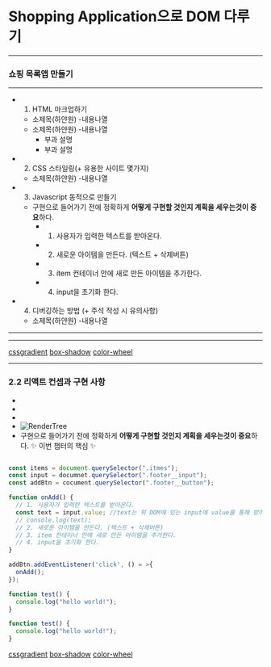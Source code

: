 # Shopping Application으로 DOM 다루기

---

### 쇼핑 목록앱 만들기

---

- 1. HTML 마크업하기
  - 소제목(하얀원) -내용나열
  - 소제목(하얀원) -내용나열
    - 부과 설명
    - 부과 설명
- 2. CSS 스타일링(+ 유용한 사이트 몇가지)

  - 소제목(하얀원) -내용나열

- 3. Javascript 동적으로 만들기

  - 구현으로 들어가기 전에 정확하게 **어떻게 구현할 것인지 계획을 세우는것이 중요**하다.
    - 1. 사용자가 입력한 텍스트를 받아온다.
    - 2. 새로운 아이템을 만든다. (텍스트 + 삭제버튼)
    - 3. item 컨테이너 안에 새로 만든 아이템을 추가한다.
    - 4. input을 초기화 한다.

- 4. 디버깅하는 방법 (+ 주석 작성 시 유의사항)
  - 소제목(하얀원) -내용나열

---

---

[cssgradient](https://cssgradient.io/ "cssgradient")
[box-shadow](https://www.cssmatic.com/box-shadow "box-shadow")
[color-wheel](https://color.adobe.com/ko/create/color-wheel "color-wheel")

---

### 2.2 리액트 컨셉과 구현 사항

-
-
-
- ![RenderTree](/imgs/rendering.png)
- 구현으로 들어가기 전에 정확하게 **어떻게 구현할 것인지 계획을 세우는것이 중요**하다.
  :sparkles: 이번 챕터의 핵심 :sparkles:

>

```html

```

```javascript
const items = document.querySelector(".itmes");
const input = documnet.querySelector(".footer__input");
const addBtn = cocument.querySelector(".footer__button");

function onAdd() {
  // 1. 사용자가 입력한 텍스트를 받아온다.
  const text = input.value; //text는 위 DOM에 있는 input에 value를 통해 받아 올 수 있다.
  // console.log(text);
  // 2. 새로운 아이템을 만든다. (텍스트 + 삭제버튼)
  // 3. item 컨테이너 안에 새로 만든 아이템을 추가한다.
  // 4. input을 초기화 한다.
}

addBtn.addEventListener('click', () = >{
  onAdd();
});
```

```javascript
function test() {
  console.log("hello world!");
}
```

```javascript
function test() {
  console.log("hello world!");
}
```

[cssgradient](https://cssgradient.io/ "cssgradient")
[box-shadow](https://www.cssmatic.com/box-shadow "box-shadow")
[color-wheel](https://color.adobe.com/ko/create/color-wheel "color-wheel")
